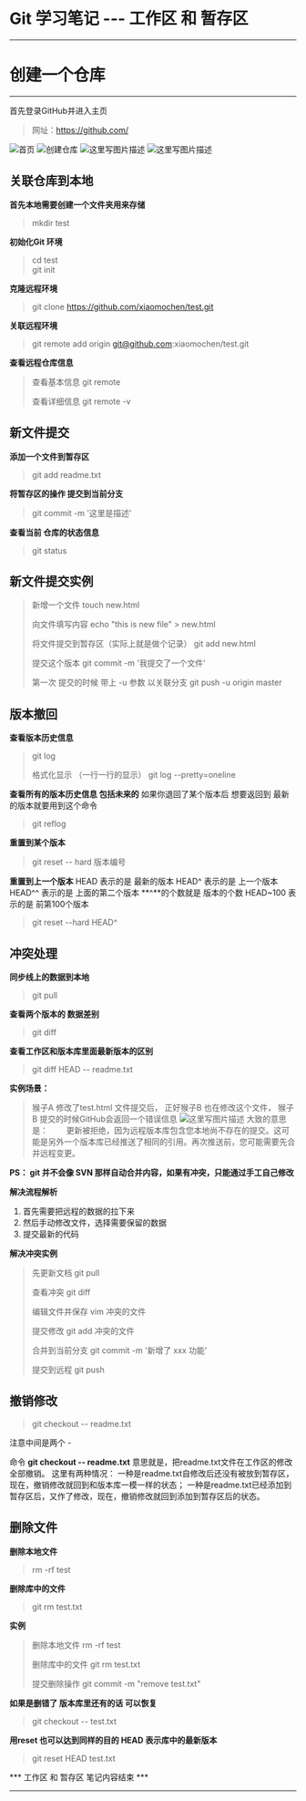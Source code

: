 # Git 学习笔记 --- 工作区 和 暂存区

------

# 创建一个仓库
------

首先登录GitHub并进入主页
> 网址：https://github.com/

![首页](http://img.blog.csdn.net/20160826113405758)
![创建仓库](http://img.blog.csdn.net/20160826113444344)
![这里写图片描述](http://img.blog.csdn.net/20160826113634314)
![这里写图片描述](http://img.blog.csdn.net/20160826113643454)


**关联仓库到本地**
-------

**首先本地需要创建一个文件夹用来存储**
>mkdir  test

**初始化Git  环境**
> cd test  
> git init 

**克隆远程环境**
> git clone https://github.com/xiaomochen/test.git

**关联远程环境**
> git remote add origin git@github.com:xiaomochen/test.git

**查看远程仓库信息**
>  查看基本信息
>  git remote
>  
>  查看详细信息
>  git remote -v
>  

**新文件提交**
-------
**添加一个文件到暂存区**
> git add  readme.txt  

**将暂存区的操作 提交到当前分支**
> git  commit   -m  '这里是描述'

**查看当前 仓库的状态信息**
> git status

**新文件提交实例**
---
> 
> 新增一个文件
> touch new.html
> 
> 
> 向文件填写内容
> echo "this is new file" > new.html
> 
> 
> 将文件提交到暂存区（实际上就是做个记录）
> git add new.html
> 
> 提交这个版本
> git commit -m  '我提交了一个文件'
> 
> 第一次 提交的时候 带上 -u 参数  以关联分支
> git push -u origin master



**版本撤回**
----

**查看版本历史信息**
> git log
> 
> 格式化显示 （一行一行的显示）
> git log --pretty=oneline 


**查看所有的版本历史信息  包括未来的**
如果你退回了某个版本后 想要返回到 最新的版本就要用到这个命令
> git reflog


**重置到某个版本**
> git reset  -- hard   版本编号
> 

**重置到上一个版本**
HEAD 			表示的是 最新的版本
HEAD^  		表示的是 上一个版本
HEAD^^ 		表示的是 上面的第二个版本  **^**的个数就是 版本的个数
HEAD~100  表示的是 前第100个版本

>  git reset --hard HEAD^






**冲突处理**
----

**同步线上的数据到本地**
> git pull  

**查看两个版本的 数据差别**
> git diff  

**查看工作区和版本库里面最新版本的区别**
> git  diff  HEAD -- readme.txt



**实例场景：**
> 猴子A 修改了test.html 文件提交后，
> 正好猴子B 也在修改这个文件，
> 猴子B 提交的时候GitHub会返回一个错误信息
![这里写图片描述](http://img.blog.csdn.net/20160822165556732)
大致的意思是：
　　更新被拒绝，因为远程版本库包含您本地尚不存在的提交。这可能是另外一个版本库已经推送了相同的引用。再次推送前，您可能需要先合并远程变更。

**PS：  git 并不会像 SVN 那样自动合并内容，如果有冲突，只能通过手工自己修改**


**解决流程解析**
1.	首先需要把远程的数据的拉下来
2.	然后手动修改文件，选择需要保留的数据
3.	提交最新的代码

**解决冲突实例**
> 先更新文档
> git pull
> 
> 查看冲突
> git diff
>  
> 编辑文件并保存 
> vim  冲突的文件 
>  
> 提交修改
> git add 冲突的文件
>  
> 合并到当前分支 
> git commit -m '新增了 xxx 功能'
>  
> 提交到远程 
> git push

**撤销修改**
---
> git checkout -- readme.txt

注意中间是两个 - 

命令 **git checkout -- readme.txt** 意思就是，把readme.txt文件在工作区的修改全部撤销。
这里有两种情况：
一种是readme.txt自修改后还没有被放到暂存区，现在，撤销修改就回到和版本库一模一样的状态；
一种是readme.txt已经添加到暂存区后，又作了修改，现在，撤销修改就回到添加到暂存区后的状态。

**删除文件**
---

**删除本地文件**
> rm -rf  test

**删除库中的文件**
> git rm test.txt

**实例**
> 
> 删除本地文件
> rm -rf  test
> 
> 删除库中的文件
> git rm test.txt
> 
> 提交删除操作
> git commit -m "remove test.txt"
> 

**如果是删错了 版本库里还有的话  可以恢复**
> git checkout -- test.txt

**用reset 也可以达到同样的目的   HEAD 表示库中的最新版本**
> git reset HEAD test.txt



*** 工作区 和 暂存区  笔记内容结束 ***

------
